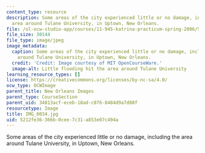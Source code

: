 ```yaml
---
content_type: resource
description: Some areas of the city experienced little or no damage, including the
  area around Tulane University, in Uptown, New Orleans.
file: /ol-ocw-studio-app/courses/11-945-katrina-practicum-spring-2006/5212fe36366b0cee7c31a853e07c494a_IMG_0034.jpg
file_size: 30144
file_type: image/jpeg
image_metadata:
  caption: Some areas of the city experienced little or no damage, including the area
    around Tulane University, in Uptown, New Orleans.
  credit: 'Credit: Image courtesy of MIT OpenCourseWare.'
  image-alt: Little flooding hit the area around Tulane University
learning_resource_types: []
license: https://creativecommons.org/licenses/by-nc-sa/4.0/
ocw_type: OCWImage
parent_title: New Orleans Images
parent_type: CourseSection
parent_uid: 34813acf-eceb-18ad-c8f6-8484d9a7d88f
resourcetype: Image
title: IMG_0034.jpg
uid: 5212fe36-366b-0cee-7c31-a853e07c494a
---
```

Some areas of the city experienced little or no damage, including the area around Tulane University, in Uptown, New Orleans.